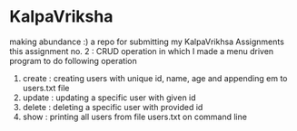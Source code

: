 # KalpaVriksha
making abundance :)
a repo for submitting my KalpaVrikhsa Assignments
this assignment no. 2 : CRUD operation in which I made a menu driven program to do following operation

1. create : creating users with unique id, name, age and appending em to users.txt file
2. update : updating a specific user with given id
3. delete : deleting a specific user with provided id
4. show   : printing all users from file users.txt on command line
